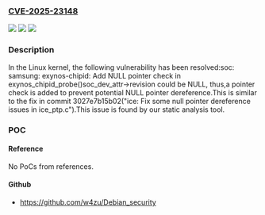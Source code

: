 ### [CVE-2025-23148](https://cve.mitre.org/cgi-bin/cvename.cgi?name=CVE-2025-23148)
![](https://img.shields.io/static/v1?label=Product&message=Linux&color=blue)
![](https://img.shields.io/static/v1?label=Version&message=3253b7b7cd44c4dd029a4ce280ef9f409a256e5f%3C%208ce469d23205249bb17c1135ccadea879576adfc%20&color=brighgreen)
![](https://img.shields.io/static/v1?label=Vulnerability&message=n%2Fa&color=brighgreen)

### Description

In the Linux kernel, the following vulnerability has been resolved:soc: samsung: exynos-chipid: Add NULL pointer check in exynos_chipid_probe()soc_dev_attr->revision could be NULL, thus,a pointer check is added to prevent potential NULL pointer dereference.This is similar to the fix in commit 3027e7b15b02("ice: Fix some null pointer dereference issues in ice_ptp.c").This issue is found by our static analysis tool.

### POC

#### Reference
No PoCs from references.

#### Github
- https://github.com/w4zu/Debian_security

